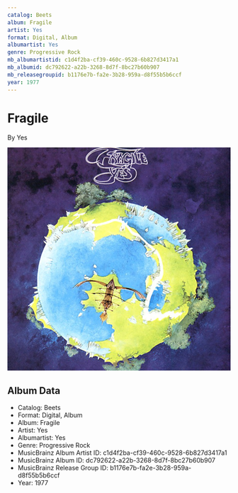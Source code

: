 ```yaml
---
catalog: Beets
album: Fragile
artist: Yes
format: Digital, Album
albumartist: Yes
genre: Progressive Rock
mb_albumartistid: c1d4f2ba-cf39-460c-9528-6b827d3417a1
mb_albumid: dc792622-a22b-3268-8d7f-8bc27b60b907
mb_releasegroupid: b1176e7b-fa2e-3b28-959a-d8f55b5b6ccf
year: 1977
---
```


# Fragile

By Yes

![](../../assets/beetscovers/Yes-Fragile.jpg)

## Album Data

- Catalog: Beets
- Format: Digital, Album
- Album: Fragile
- Artist: Yes
- Albumartist: Yes
- Genre: Progressive Rock
- MusicBrainz Album Artist ID: c1d4f2ba-cf39-460c-9528-6b827d3417a1
- MusicBrainz Album ID: dc792622-a22b-3268-8d7f-8bc27b60b907
- MusicBrainz Release Group ID: b1176e7b-fa2e-3b28-959a-d8f55b5b6ccf
- Year: 1977

